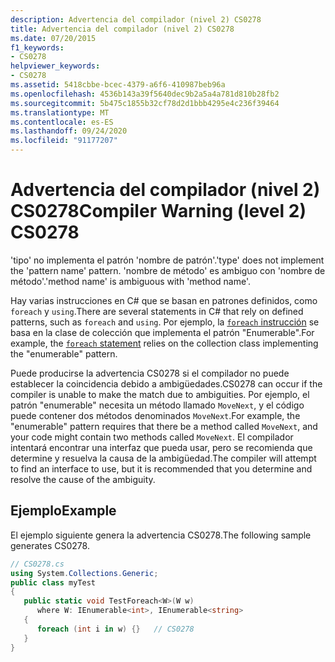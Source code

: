 ```yaml
---
description: Advertencia del compilador (nivel 2) CS0278
title: Advertencia del compilador (nivel 2) CS0278
ms.date: 07/20/2015
f1_keywords:
- CS0278
helpviewer_keywords:
- CS0278
ms.assetid: 5418cbbe-bcec-4379-a6f6-410987beb96a
ms.openlocfilehash: 4536b143a39f5640dec9b2a5a4a781d810b28fb2
ms.sourcegitcommit: 5b475c1855b32cf78d2d1bbb4295e4c236f39464
ms.translationtype: MT
ms.contentlocale: es-ES
ms.lasthandoff: 09/24/2020
ms.locfileid: "91177207"
---
```

# <a name="compiler-warning-level-2-cs0278"></a><span data-ttu-id="f1629-103">Advertencia del compilador (nivel 2) CS0278</span><span class="sxs-lookup"><span data-stu-id="f1629-103">Compiler Warning (level 2) CS0278</span></span>

<span data-ttu-id="f1629-104">'tipo' no implementa el patrón 'nombre de patrón'.</span><span class="sxs-lookup"><span data-stu-id="f1629-104">'type' does not implement the 'pattern name' pattern.</span></span> <span data-ttu-id="f1629-105">'nombre de método' es ambiguo con 'nombre de método'.</span><span class="sxs-lookup"><span data-stu-id="f1629-105">'method name' is ambiguous with 'method name'.</span></span>  
  
<span data-ttu-id="f1629-106">Hay varias instrucciones en C# que se basan en patrones definidos, como `foreach` y `using`.</span><span class="sxs-lookup"><span data-stu-id="f1629-106">There are several statements in C# that rely on defined patterns, such as `foreach` and `using`.</span></span> <span data-ttu-id="f1629-107">Por ejemplo, la [ `foreach` instrucción](../language-reference/keywords/foreach-in.md) se basa en la clase de colección que implementa el patrón "Enumerable".</span><span class="sxs-lookup"><span data-stu-id="f1629-107">For example, the [`foreach` statement](../language-reference/keywords/foreach-in.md) relies on the collection class implementing the "enumerable" pattern.</span></span>
  
<span data-ttu-id="f1629-108">Puede producirse la advertencia CS0278 si el compilador no puede establecer la coincidencia debido a ambigüedades.</span><span class="sxs-lookup"><span data-stu-id="f1629-108">CS0278 can occur if the compiler is unable to make the match due to ambiguities.</span></span> <span data-ttu-id="f1629-109">Por ejemplo, el patrón "enumerable" necesita un método llamado `MoveNext`, y el código puede contener dos métodos denominados `MoveNext`.</span><span class="sxs-lookup"><span data-stu-id="f1629-109">For example, the "enumerable" pattern requires that there be a method called `MoveNext`, and your code might contain two methods called `MoveNext`.</span></span> <span data-ttu-id="f1629-110">El compilador intentará encontrar una interfaz que pueda usar, pero se recomienda que determine y resuelva la causa de la ambigüedad.</span><span class="sxs-lookup"><span data-stu-id="f1629-110">The compiler will attempt to find an interface to use, but it is recommended that you determine and resolve the cause of the ambiguity.</span></span>  
  
## <a name="example"></a><span data-ttu-id="f1629-111">Ejemplo</span><span class="sxs-lookup"><span data-stu-id="f1629-111">Example</span></span>  

 <span data-ttu-id="f1629-112">El ejemplo siguiente genera la advertencia CS0278.</span><span class="sxs-lookup"><span data-stu-id="f1629-112">The following sample generates CS0278.</span></span>  
  
```csharp  
// CS0278.cs  
using System.Collections.Generic;  
public class myTest
{  
   public static void TestForeach<W>(W w)
      where W: IEnumerable<int>, IEnumerable<string>  
   {  
      foreach (int i in w) {}   // CS0278  
   }  
}  
```
